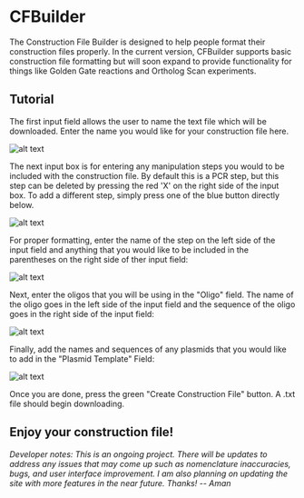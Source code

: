 # CFBuilder

The Construction File Builder is designed to help people format their construction files properly. In the current version, CFBuilder supports basic construction file formatting but will soon expand to provide functionality for things like Golden Gate reactions and Ortholog Scan experiments. 

## Tutorial
The first input field allows the user to name the text file which will be downloaded. Enter the name you would like for your construction file here.

![alt text](https://i.ibb.co/k3tvCXJ/file-Name-Input.png)


The next input box is for entering any manipulation steps you would to be included with the construction file. By default this is a PCR step, but this step can be deleted by pressing the red 'X' on the right side of the input box. To add a different step, simply press one of the blue button directly below. 

![alt text](https://i.ibb.co/pwWdgrJ/manipulations.png)


For proper formatting, enter the name of the step on the left side of the input field and anything that you would like to be included in the parentheses on the right side of ther input field: 

![alt text](https://i.ibb.co/6tMsRGD/manipulations2.png)


Next, enter the oligos that you will be using in the "Oligo" field. 
The name of the oligo goes in the left side of the input field and the sequence of the oligo goes in the right side of the input field:

![alt text](https://i.ibb.co/3cWk2BB/oligos2.png)


Finally, add the names and sequences of any plasmids that you would like to add in the "Plasmid Template" Field:

![alt text](https://i.ibb.co/VYqXvsB/plasmids.png)


Once you are done, press the green "Create Construction File" button. A .txt file should begin downloading.


## Enjoy your construction file!

*Developer notes: This is an ongoing project. There will be updates to address any issues that may come up such as nomenclature inaccuracies, bugs, and user interface improvement. I am also planning on updating the site with more features in the near future. Thanks! -- Aman*

